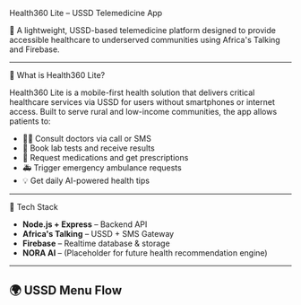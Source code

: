 Health360 Lite – USSD Telemedicine App

🚀 A lightweight, USSD-based telemedicine platform designed to provide accessible healthcare to underserved communities using Africa's Talking and Firebase.

---

📱 What is Health360 Lite?

Health360 Lite is a mobile-first health solution that delivers critical healthcare services via USSD for users without smartphones or internet access. Built to serve rural and low-income communities, the app allows patients to:

- 👨‍⚕ Consult doctors via call or SMS
- 🧪 Book lab tests and receive results
- 💊 Request medications and get prescriptions
- 🚑 Trigger emergency ambulance requests
- 💡 Get daily AI-powered health tips

---

 🔧 Tech Stack

- **Node.js + Express** – Backend API
- **Africa's Talking** – USSD + SMS Gateway
- **Firebase** – Realtime database & storage
- **NORA AI** – (Placeholder for future health recommendation engine)

---

## 🌍 USSD Menu Flow

